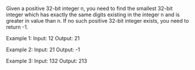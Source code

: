
Given a positive 32-bit integer n, you need to find the smallest 32-bit integer which has exactly the same digits existing in the integer n and is greater in value than n. If no such positive 32-bit integer exists, you need to return -1.

Example 1:
Input: 12
Output: 21
 
Example 2:
Input: 21
Output: -1

Example 3:
Input: 132
Output: 213